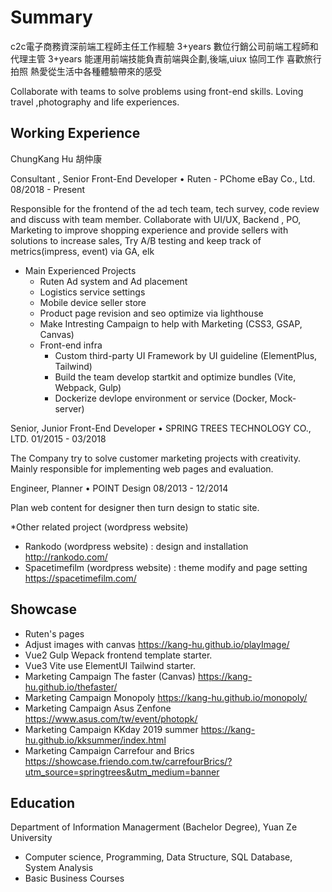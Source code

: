 # Summary

c2c電子商務資深前端工程師主任工作經驗 3+years
數位行銷公司前端工程師和代理主管 3+years
能運用前端技能負責前端與企劃,後端,uiux 協同工作
喜歡旅行拍照 熱愛從生活中各種體驗帶來的感受

Collaborate with teams to solve problems using front-end skills.
Loving travel ,photography and life experiences.

## Working Experience

  ChungKang Hu 胡仲康

  Consultant , Senior Front-End Developer  •  Ruten - PChome eBay Co., Ltd.
  08/2018 - Present

  Responsible for the frontend of the ad tech team, tech survey, code review and discuss with team member.
  Collaborate with UI/UX, Backend , PO, Marketing to improve shopping experience and provide sellers with solutions to increase sales, Try A/B testing and keep track of metrics(impress, event)  via GA, elk

 * Main Experienced Projects
    - Ruten Ad system and Ad placement
    - Logistics service settings
    - Mobile device seller store
    - Product page revision and seo optimize via lighthouse
    - Make Intresting Campaign to help with Marketing (CSS3, GSAP, Canvas)
    * Front-end infra
      - Custom third-party UI Framework by UI guideline (ElementPlus, Tailwind)
      - Build the team develop startkit and optimize bundles (Vite, Webpack, Gulp)
      - Dockerize devlope environment or service (Docker, Mock-server)

Senior, Junior Front-End Developer • SPRING TREES TECHNOLOGY CO., LTD.
01/2015 - 03/2018

The Company try to solve customer marketing projects with creativity.
Mainly responsible for implementing web pages and evaluation.

Engineer, Planner  • POINT Design
08/2013 - 12/2014

Plan web content for designer then turn design to static site.

*Other related project (wordpress website)

  - Rankodo (wordpress website) : design and installation
  http://rankodo.com/
  - Spacetimefilm (wordpress website) : theme modify and page setting
  https://spacetimefilm.com/

##  Showcase

- Ruten's pages
- Adjust images with canvas https://kang-hu.github.io/playImage/
- Vue2 Gulp Wepack frontend template starter.
- Vue3 Vite use ElementUI Tailwind starter.
- Marketing Campaign The faster (Canvas) https://kang-hu.github.io/thefaster/
- Marketing Campaign Monopoly https://kang-hu.github.io/monopoly/
- Marketing Campaign Asus Zenfone  https://www.asus.com/tw/event/photopk/
- Marketing Campaign KKday 2019 summer https://kang-hu.github.io/kksummer/index.html
- Marketing Campaign Carrefour and Brics https://showcase.friendo.com.tw/carrefourBrics/?utm_source=springtrees&utm_medium=banner

## Education

Department of Information Managerment (Bachelor Degree), Yuan Ze University

- Computer science, Programming, Data Structure, SQL Database, System Analysis
- Basic Business  Courses

